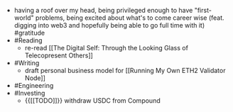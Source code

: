 - having a roof over my head, being privileged enough to have "first-world" problems, being excited about what's to come career wise (feat. digging into web3 and hopefully being able to go full time with it) #gratitude
- #Reading
    - re-read [[The Digital Self: Through the Looking Glass of Telecopresent Others]]
- #Writing
    - draft personal business model for [[Running My Own ETH2 Validator Node]]
- #Engineering
- #Investing
    - {{[[TODO]]}} withdraw USDC from Compound

